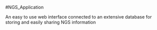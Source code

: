 #NGS_Application

An easy to use web interface connected to an extensive database for storing and easily sharing NGS information
